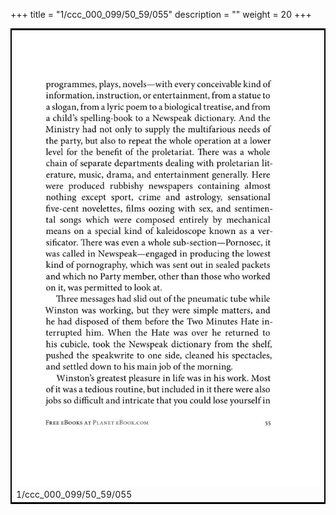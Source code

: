 +++
title = "1/ccc_000_099/50_59/055"
description = ""
weight = 20
+++

<table style="border:2px solid black;max-width:800px;max-height:800px;" 
><tr><td><img class="center-fit-jpg"
src="/jpg_/out_jpg_1984__055.jpg"  >1/ccc_000_099/50_59/055</img></td></tr></table>